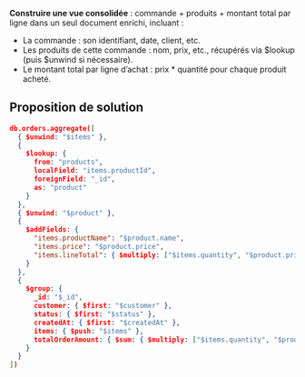  **Construire une vue consolidée** : commande + produits + montant total par ligne dans un seul document enrichi, incluant :
   - La commande : son identifiant, date, client, etc.
   - Les produits de cette commande : nom, prix, etc., récupérés via $lookup (puis $unwind si nécessaire).
   - Le montant total par ligne d’achat : prix * quantité pour chaque produit acheté.


## Proposition de solution

```json
db.orders.aggregate([
  { $unwind: "$items" },
  {
    $lookup: {
      from: "products",
      localField: "items.productId",
      foreignField: "_id",
      as: "product"
    }
  },
  { $unwind: "$product" },
  {
    $addFields: {
      "items.productName": "$product.name",
      "items.price": "$product.price",
      "items.lineTotal": { $multiply: ["$items.quantity", "$product.price"] }
    }
  },
  {
    $group: {
      _id: "$_id",
      customer: { $first: "$customer" },
      status: { $first: "$status" },
      createdAt: { $first: "$createdAt" },
      items: { $push: "$items" },
      totalOrderAmount: { $sum: { $multiply: ["$items.quantity", "$product.price"] } }
    }
  }
])

```
